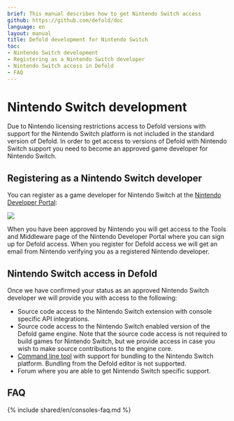 ```yaml
---
brief: This manual describes how to get Nintendo Switch access
github: https://github.com/defold/doc
language: en
layout: manual
title: Defold development for Nintendo Switch
toc:
- Nintendo Switch development
- Registering as a Nintendo Switch developer
- Nintendo Switch access in Defold
- FAQ
---
```


# Nintendo Switch development

Due to Nintendo licensing restrictions access to Defold versions with support for the Nintendo Switch platform is not included in the standard version of Defold. In order to get access to versions of Defold with Nintendo Switch support you need to become an approved game developer for Nintendo Switch.


## Registering as a Nintendo Switch developer

You can register as a game developer for Nintendo Switch at the [Nintendo Developer Portal](https://developer.nintendo.com/register):

![](../images/nintendo-switch/register-nintendo.png)

When you have been approved by Nintendo you will get access to the Tools and Middleware page of the Nintendo Developer Portal where you can sign up for Defold access. When you register for Defold access we will get an email from Nintendo verifying you as a registered Nintendo developer.


## Nintendo Switch access in Defold

Once we have confirmed your status as an approved Nintendo Switch developer we will provide you with access to the following:

* Source code access to the Nintendo Switch extension with console specific API integrations.
* Source code access to the Nintendo Switch enabled version of the Defold game engine. Note that the source code access is not required to build games for Nintendo Switch, but we provide access in case you wish to make source contributions to the engine core.
* [Command line tool](/manuals/bob) with support for bundling to the Nintendo Switch platform. Bundling from the Defold editor is not supported.
* Forum where you are able to get Nintendo Switch specific support.


## FAQ
{% include shared/en/consoles-faq.md %}